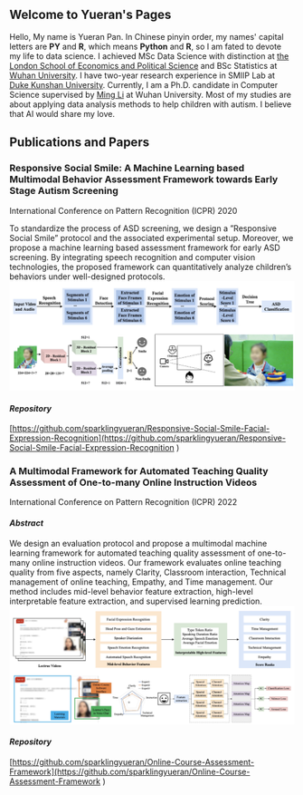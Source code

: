 ## Welcome to Yueran's Pages

Hello, My name is Yueran Pan. In Chinese pinyin order, my names' capital letters are __PY__ and __R__, which means __Python__ and __R__, so I am fated to devote my life to data science. I achieved MSc Data Science with distinction at [the London School of Economics and Political Science](https://www.lse.ac.uk) and BSc Statistics at [Wuhan University](https://www.whu.edu.cn). I have two-year research experience in SMIIP Lab at  [Duke Kunshan University](https://dukekunshan.edu.cn). Currently, I am a Ph.D. candidate in Computer Science supervised by [Ming Li](https://www.researchgate.net/profile/Ming_Li372)  at Wuhan University. Most of my studies are about applying data analysis methods to help children with autism. I believe that AI would share my love.


## Publications and Papers

### Responsive Social Smile: A Machine Learning based Multimodal Behavior Assessment Framework towards Early Stage Autism Screening
International Conference on Pattern Recognition (ICPR) 2020

To standardize the process of ASD screening, we design a ”Responsive Social Smile” protocol and the associated experimental setup. Moreover, we propose a machine learning based assessment framework for early ASD screening. By integrating speech recognition and computer vision technologies, the proposed framework can quantitatively analyze children’s behaviors under well-designed protocols.
![rss](rss.jpg)
#### *Repository*
[https://github.com/sparklingyueran/Responsive-Social-Smile-Facial-Expression-Recognition](https://github.com/sparklingyueran/Responsive-Social-Smile-Facial-Expression-Recognition
)

### A Multimodal Framework for Automated Teaching Quality Assessment of One-to-many Online Instruction Videos
International Conference on Pattern Recognition (ICPR) 2022

#### *Abstract*
We design an evaluation protocol and propose a multimodal machine learning framework for automated teaching quality assessment of one-to-many online instruction videos. Our framework evaluates online teaching quality from five aspects, namely Clarity, Classroom interaction, Technical management of online teaching, Empathy, and Time management. Our method includes mid-level behavior feature extraction, high-level interpretable feature extraction, and supervised learning prediction. 
![dmhxm](dmhxm.jpg)
#### *Repository*
[https://github.com/sparklingyueran/Online-Course-Assessment-Framework](https://github.com/sparklingyueran/Online-Course-Assessment-Framework
)

